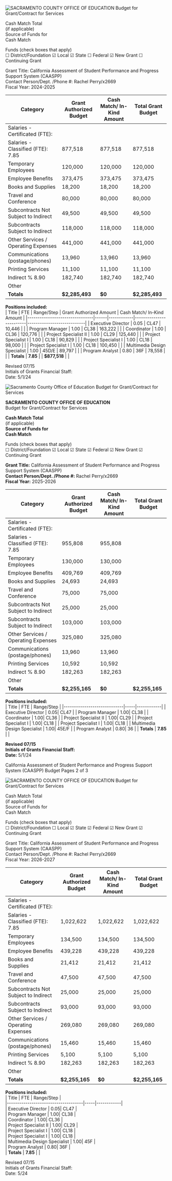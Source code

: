 <!-- Page 1 -->
![SACRAMENTO COUNTY OFFICE OF EDUCATION Budget for Grant/Contract for Services](https://via.placeholder.com/768x991.png?text=SACRAMENTO+COUNTY+OFFICE+OF+EDUCATION+Budget+for+Grant/Contract+for+Services)

Cash Match Total  
(if applicable)  
Source of Funds for  
Cash Match  

Funds (check boxes that apply)  
☐ District/Foundation  ☑ Local  ☑ State  ☐ Federal  ☑ New Grant  ☐ Continuing Grant  

Grant Title: California Assessment of Student Performance and Progress Support System (CAASPP)  
Contact Person/Dept. /Phone #: Rachel Perry/x2669  
Fiscal Year: 2024-2025  

| Category                                   | Grant Authorized Budget | Cash Match/ In-Kind Amount | Total Grant Budget |
|--------------------------------------------|-------------------------|----------------------------|--------------------|
| Salaries - Certificated (FTE):            |                         |                            |                    |
| Salaries - Classified (FTE): 7.85          | 877,518                 | 877,518                    | 877,518            |
| Temporary Employees                        | 120,000                 | 120,000                    | 120,000            |
| Employee Benefits                          | 373,475                 | 373,475                    | 373,475            |
| Books and Supplies                         | 18,200                  | 18,200                     | 18,200             |
| Travel and Conference                      | 80,000                  | 80,000                     | 80,000             |
| Subcontracts Not Subject to Indirect       | 49,500                  | 49,500                     | 49,500             |
| Subcontracts Subject to Indirect           | 118,000                 | 118,000                    | 118,000            |
| Other Services / Operating Expenses        | 441,000                 | 441,000                    | 441,000            |
| Communications (postage/phones)           | 13,960                  | 13,960                     | 13,960             |
| Printing Services                          | 11,100                  | 11,100                     | 11,100             |
| Indirect % 8.90                           | 182,740                 | 182,740                    | 182,740            |
| Other                                      |                         |                            |                    |
| **Totals**                                 | **$2,285,493**         | **$0**                     | **$2,285,493**     |

**Positions included:**  
| Title                          | FTE  | Range/Step | Grant Authorized Amount | Cash Match/ In-Kind Amount |
|--------------------------------|------|------------|-------------------------|----------------------------|
| Executive Director              | 0.05 | CL47       | 10,446                  |                            |
| Program Manager                 | 1.00 | CL38       | 163,222                 |                            |
| Coordinator                     | 1.00 | CL36       | 120,776                 |                            |
| Project Specialist II           | 1.00 | CL29       | 125,440                 |                            |
| Project Specialist I            | 1.00 | CL18       | 90,829                  |                            |
| Project Specialist I            | 1.00 | CL18       | 98,000                  |                            |
| Project Specialist I            | 1.00 | CL18       | 100,450                 |                            |
| Multimedia Design Specialist     | 1.00 | 45D/E     | 89,797                  |                            |
| Program Analyst                 | 0.80 | 36F       | 78,558                  |                            |
| **Totals**                     | **7.85** |            | **$877,518**            |                            |

Revised 07/15  
Initials of Grants Financial Staff:  
Date: 5/1/24
<!-- Page 2 -->
![Sacramento County Office of Education Budget for Grant/Contract for Services](https://via.placeholder.com/768x990.png?text=Sacramento+County+Office+of+Education+Budget+for+Grant/Contract+for+Services)

**SACRAMENTO COUNTY OFFICE OF EDUCATION**  
Budget for Grant/Contract for Services  

**Cash Match Total**  
(if applicable)  
**Source of Funds for**  
**Cash Match**  

Funds (check boxes that apply)  
☐ District/Foundation  ☑ Local  ☑ State  ☑ Federal  ☑ New Grant  ☑ Continuing Grant  

**Grant Title:** California Assessment of Student Performance and Progress Support System (CAASPP)  
**Contact Person/Dept. /Phone #:** Rachel Perry/x2669  
**Fiscal Year:** 2025-2026  

| Category                                   | Grant Authorized Budget | Cash Match/ In-Kind Amount | Total Grant Budget |
|--------------------------------------------|-------------------------|----------------------------|--------------------|
| Salaries - Certificated (FTE):            |                         |                            |                    |
| Salaries - Classified (FTE): 7.85          | 955,808                 | 955,808                    |                    |
| Temporary Employees                        | 130,000                 | 130,000                    |                    |
| Employee Benefits                          | 409,769                 | 409,769                    |                    |
| Books and Supplies                         | 24,693                  | 24,693                     |                    |
| Travel and Conference                      | 75,000                  | 75,000                     |                    |
| Subcontracts Not Subject to Indirect       | 25,000                  | 25,000                     |                    |
| Subcontracts Subject to Indirect           | 103,000                 | 103,000                    |                    |
| Other Services / Operating Expenses         | 325,080                 | 325,080                    |                    |
| Communications (postage/phones)           | 13,960                  | 13,960                     |                    |
| Printing Services                          | 10,592                  | 10,592                     |                    |
| Indirect % 8.90                           | 182,263                 | 182,263                    |                    |
| Other                                      |                         |                            |                    |
| **Totals**                                 | **$2,255,165**         | **$0**                     | **$2,255,165**     |

**Positions included:**  
| Title                        | FTE | Range/Step |
|-----------------------------|-----|------------|
| Executive Director           | 0.05| CL47       |
| Program Manager              | 1.00| CL38       |
| Coordinator                  | 1.00| CL36       |
| Project Specialist II        | 1.00| CL29       |
| Project Specialist I         | 1.00| CL18       |
| Project Specialist I         | 1.00| CL18       |
| Multimedia Design Specialist  | 1.00| 45E/F     |
| Program Analyst              | 0.80| 36         |
| **Totals**                  | **7.85** |            |

**Revised 07/15**  
**Initials of Grants Financial Staff:**  
**Date:** 5/1/24  

California Assessment of Student Performance and Progress Support System (CAASPP) Budget Pages 2 of 3
<!-- Page 3 -->
![SACRAMENTO COUNTY OFFICE OF EDUCATION Budget for Grant/Contract for Services](https://via.placeholder.com/768x990.png?text=SACRAMENTO+COUNTY+OFFICE+OF+EDUCATION+Budget+for+Grant/Contract+for+Services)

Cash Match Total  
(if applicable)  
Source of Funds for  
Cash Match  

Funds (check boxes that apply)  
☐ District/Foundation  ☐ Local  ☑ State  ☑ Federal  ☑ New Grant  ☑ Continuing Grant  

Grant Title: California Assessment of Student Performance and Progress Support System (CAASPP)  
Contact Person/Dept. /Phone #: Rachel Perry/x2669  
Fiscal Year: 2026-2027  

| Category                               | Grant Authorized Budget | Cash Match/ In-Kind Amount | Total Grant Budget |
|----------------------------------------|-------------------------|----------------------------|--------------------|
| Salaries - Certificated (FTE):        |                         |                            |                    |
| Salaries - Classified (FTE): 7.85      | 1,022,622               | 1,022,622                  | 1,022,622          |
| Temporary Employees                    | 134,500                 | 134,500                    | 134,500            |
| Employee Benefits                      | 439,228                 | 439,228                    | 439,228            |
| Books and Supplies                     | 21,412                  | 21,412                     | 21,412             |
| Travel and Conference                  | 47,500                  | 47,500                     | 47,500             |
| Subcontracts Not Subject to Indirect   | 25,000                  | 25,000                     | 25,000             |
| Subcontracts Subject to Indirect       | 93,000                  | 93,000                     | 93,000             |
| Other Services / Operating Expenses     | 269,080                 | 269,080                    | 269,080            |
| Communications (postage/phones)       | 15,460                  | 15,460                     | 15,460             |
| Printing Services                      | 5,100                   | 5,100                      | 5,100              |
| Indirect % 8.90                       | 182,263                 | 182,263                    | 182,263            |
| Other                                  |                         |                            |                    |
| **Totals**                             | **$2,255,165**         | **$0**                     | **$2,255,165**     |

**Positions included:**  
| Title                               | FTE | Range/Step |  
|-------------------------------------|-----|------------|  
| Executive Director                   | 0.05| CL47       |  
| Program Manager                      | 1.00| CL38       |  
| Coordinator                          | 1.00| CL36       |  
| Project Specialist II                | 1.00| CL29       |  
| Project Specialist I                 | 1.00| CL18       |  
| Project Specialist I                 | 1.00| CL18       |  
| Multimedia Design Specialist         | 1.00| 45F        |  
| Program Analyst                      | 0.80| 36F        |  
| **Totals**                          | **7.85** |            |  

Revised 07/15  
Initials of Grants Financial Staff:  
Date: 5/24
